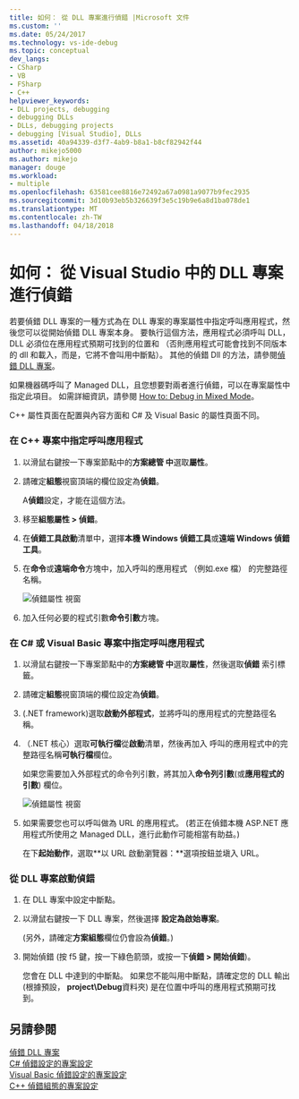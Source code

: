 ```yaml
---
title: 如何： 從 DLL 專案進行偵錯 |Microsoft 文件
ms.custom: ''
ms.date: 05/24/2017
ms.technology: vs-ide-debug
ms.topic: conceptual
dev_langs:
- CSharp
- VB
- FSharp
- C++
helpviewer_keywords:
- DLL projects, debugging
- debugging DLLs
- DLLs, debugging projects
- debugging [Visual Studio], DLLs
ms.assetid: 40a94339-d3f7-4ab9-b8a1-b8cf82942f44
author: mikejo5000
ms.author: mikejo
manager: douge
ms.workload:
- multiple
ms.openlocfilehash: 63581cee8816e72492a67a0981a9077b9fec2935
ms.sourcegitcommit: 3d10b93eb5b326639f3e5c19b9e6a8d1ba078de1
ms.translationtype: MT
ms.contentlocale: zh-TW
ms.lasthandoff: 04/18/2018
---
```

# <a name="how-to-debug-from-a-dll-project-in-visual-studio"></a>如何： 從 Visual Studio 中的 DLL 專案進行偵錯
若要偵錯 DLL 專案的一種方式為在 DLL 專案的專案屬性中指定呼叫應用程式，然後您可以從開始偵錯 DLL 專案本身。 要執行這個方法，應用程式必須呼叫 DLL，DLL 必須位在應用程式預期可找到的位置和 （否則應用程式可能會找到不同版本的 dll 和載入，而是，它將不會叫用中斷點）。 其他的偵錯 Dll 的方法，請參閱[偵錯 DLL 專案](../debugger/debugging-dll-projects.md)。
  
如果機器碼呼叫了 Managed DLL，且您想要對兩者進行偵錯，可以在專案屬性中指定此項目。 如需詳細資訊，請參閱 [How to: Debug in Mixed Mode](../debugger/how-to-debug-in-mixed-mode.md)。   

C++ 屬性頁面在配置與內容方面和 C# 及 Visual Basic 的屬性頁面不同。 
  
### <a name="to-specify-the-calling-application-in-a-c-project"></a>在 C++ 專案中指定呼叫應用程式  
  
1.  以滑鼠右鍵按一下專案節點中的**方案總管 中**選取**屬性**。  
  
2.  請確定**組態**視窗頂端的欄位設定為**偵錯**。 

    A**偵錯**設定，才能在這個方法。 
  
3.  移至**組態屬性 > 偵錯**。  
  
4.  在**偵錯工具啟動**清單中，選擇**本機 Windows 偵錯工具**或**遠端 Windows 偵錯工具**。  
  
5.  在**命令**或**遠端命令**方塊中，加入呼叫的應用程式 （例如.exe 檔） 的完整路徑名稱。

    ![偵錯屬性 視窗](../debugger/media/dbg-debugging-properties-dll.png "DebuggingPropertiesWindow")  
  
6.  加入任何必要的程式引數**命令引數**方塊。  
  
### <a name="to-specify-the-calling-application-in-a-c-or-visual-basic-project"></a>在 C# 或 Visual Basic 專案中指定呼叫應用程式  
  
1.  以滑鼠右鍵按一下專案節點中的**方案總管 中**選取**屬性**，然後選取**偵錯** 索引標籤。

2.  請確定**組態**視窗頂端的欄位設定為**偵錯**。

3.  (.NET framework)選取**啟動外部程式**，並將呼叫的應用程式的完整路徑名稱。

4.  （.NET 核心）選取**可執行檔**從**啟動**清單，然後再加入 呼叫的應用程式中的完整路徑名稱**可執行檔**欄位。 
  
     如果您需要加入外部程式的命令列引數，將其加入**命令列引數**(或**應用程式的引數**) 欄位。

    ![偵錯屬性 視窗](../debugger/media/dbg-debugging-properties-dll-csharp.png "DebuggingPropertiesWindow") 

5.  如果需要您也可以呼叫做為 URL 的應用程式。 (若正在偵錯本機 ASP.NET 應用程式所使用之 Managed DLL，進行此動作可能相當有助益。)  
  
     在下**起始動作**，選取**以 URL 啟動瀏覽器：**選項按鈕並塡入 URL。
  
### <a name="to-start-debugging-from-the-dll-project"></a>從 DLL 專案啟動偵錯  
  
1.  在 DLL 專案中設定中斷點。 

2.  以滑鼠右鍵按一下 DLL 專案，然後選擇 **設定為啟始專案**。 

    (另外，請確定**方案組態**欄位仍會設為**偵錯**。)   
  
3.  開始偵錯 (按 f5 鍵，按一下綠色箭頭，或按一下**偵錯 > 開始偵錯**)。

    您會在 DLL 中達到的中斷點。 如果您不能叫用中斷點，請確定您的 DLL 輸出 (根據預設， **project\Debug**資料夾) 是在位置中呼叫的應用程式預期可找到。
  
## <a name="see-also"></a>另請參閱  
 [偵錯 DLL 專案](../debugger/debugging-dll-projects.md)   
 [C# 偵錯設定的專案設定](../debugger/project-settings-for-csharp-debug-configurations.md)   
 [Visual Basic 偵錯設定的專案設定](../debugger/project-settings-for-a-visual-basic-debug-configuration.md)   
 [C++ 偵錯組態的專案設定](../debugger/project-settings-for-a-cpp-debug-configuration.md)